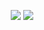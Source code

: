 <p align="center">
   <img src="https://capsule-render.vercel.app/api?type=waving&height=300&color=gradient&text=¡Prose%20And%20Pages&section=header&reversal=true&textBg=false&fontAlignY=44&animation=twinkling&stroke=adff00&fontColor=189ad3&strokeWidth=4&rotate=1&desc=THE%20BEST%20WEBSITE%20EVER%20MADE&descSize=25"/>
   
   <picture align="center">
      <source srcset="https://github-readme-stats.vercel.app/api?username=ProseAndPages4Life&theme=merko&show_icons=true&locale=es"/>
      <source srcset="https://github-readme-stats.vercel.app/api?username=ProseAndPages4Life&theme=merko&show_icons=true&locale=es"/>
      <img src="https://github-readme-stats.vercel.app/api?username=ProseAndPages4Life&theme=merko&show_icons=true&locale=es" />   
   </picture>
</p>
